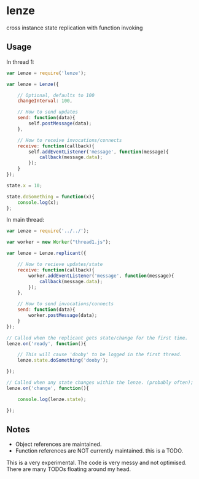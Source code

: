 # lenze

cross instance state replication with function invoking

## Usage

In thread 1:

```javascript
var Lenze = require('lenze');

var lenze = Lenze({

    // Optional, defaults to 100
    changeInterval: 100,

    // How to send updates
    send: function(data){
        self.postMessage(data);
    },

    // How to receive invocations/connects
    receive: function(callback){
        self.addEventListener('message', function(message){
            callback(message.data);
        });
    }
});

state.x = 10;

state.doSomething = function(x){
    console.log(x);
};
```

In main thread:

```javascript
var Lenze = require('../../');

var worker = new Worker("thread1.js");

var lenze = Lenze.replicant({

    // How to recieve updates/state
    receive: function(callback){
        worker.addEventListener('message', function(message){
            callback(message.data);
        });
    },

    // How to send invocations/connects
    send: function(data){
        worker.postMessage(data);
    }
});

// Called when the replicant gets state/change for the first time.
lenze.on('ready', function(){

    // This will cause 'dooby' to be logged in the first thread.
    lenze.state.doSomething('dooby');

});

// Called when any state changes within the lenze. (probably often);
lenze.on('change', function(){

    console.log(lenze.state);

});
```

## Notes

 - Object references are maintained.
 - Function references are NOT currently maintained. this is a TODO.

 This is a very experimental.
 The code is very messy and not optimised.
 There are many TODOs floating around my head.